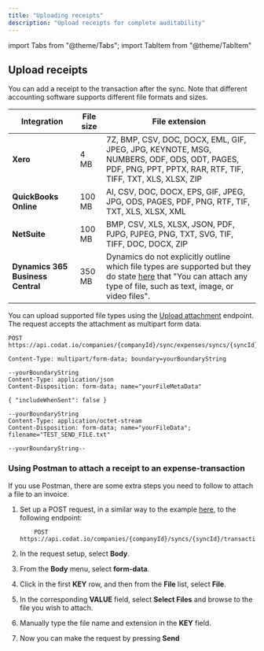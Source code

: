 ```yaml
---
title: "Uploading receipts"
description: "Upload receipts for complete auditability"
---
```


import Tabs from "@theme/Tabs";
import TabItem from "@theme/TabItem"

## Upload receipts

You can add a receipt to the transaction after the sync. Note that different accounting software supports different file formats and sizes.

| Integration       | File size | File extension                                                                                                                                               |
|-------------------|-----------|--------------------------------------------------------------------------------------------------------------------------------------------------------------|
| **Xero**              | 4 MB      | 7Z, BMP, CSV, DOC, DOCX, EML, GIF, JPEG, JPG, KEYNOTE, MSG, NUMBERS, ODF,   ODS, ODT, PAGES, PDF, PNG, PPT, PPTX, RAR, RTF, TIF, TIFF, TXT, XLS, XLSX,   ZIP |
| **QuickBooks Online** | 100 MB    | AI, CSV, DOC, DOCX, EPS, GIF, JPEG, JPG, ODS, PAGES, PDF, PNG, RTF, TIF,   TXT, XLS, XLSX, XML                                                               |
| **NetSuite**          | 100 MB    | BMP, CSV, XLS, XLSX, JSON, PDF, PJPG, PJPEG, PNG, TXT, SVG, TIF, TIFF,   DOC, DOCX, ZIP                                                                      |
| **Dynamics 365 Business Central** | 350 MB | Dynamics do not explicitly outline which file types are supported but they do state [here](https://learn.microsoft.com/en-gb/dynamics365/business-central/ui-how-add-link-to-record#to-attach-a-file-to-a-purchase-invoice) that "You can attach any type of file, such as text, image, or video files". |

You can upload supported file types using the [Upload attachment](/sync-for-expenses-api#/operations/upload-expense-attachment) endpoint. The request accepts the attachment as multipart form data.

```http
POST https://api.codat.io/companies/{companyId}/sync/expenses/syncs/{syncId}/transactions/{transactionId}/attachments
```

```
Content-Type: multipart/form-data; boundary=yourBoundaryString

--yourBoundaryString
Content-Type: application/json
Content-Disposition: form-data; name="yourFileMetaData"

{ "includeWhenSent": false }

--yourBoundaryString
Content-Type: application/octet-stream
Content-Disposition: form-data; name="yourFileData"; filename="TEST_SEND_FILE.txt"

--yourBoundaryString--
```

### Using Postman to attach a receipt to an expense-transaction

If you use Postman, there are some extra steps you need to follow to attach a file to an invoice.

1.  Set up a POST request, in a similar way to the example [here](https://postman.codat.io/#f3b78b32-f1a7-4016-b222-fd26efdcc126), to the following endpoint:

    ```http
        POST https://api.codat.io/companies/{companyId}/syncs/{syncId}/transactions/{transactionId}/attachments
    ```
2.  In the request setup, select **Body**.

3.  From the **Body** menu, select **form-data**.

  1.  Click in the first **KEY** row, and then from the **File** list, select **File**.

  2.  In the corresponding **VALUE** field, select **Select Files** and browse to the file you wish to attach.

  3.  Manually type the file name and extension in the **KEY** field.

4.  Now you can make the request by pressing **Send**
